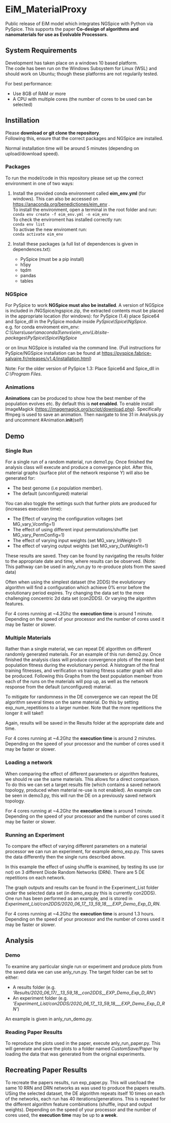 # EiM_MaterialProxy
Public release of EiM model which integrates NGSpice with Python via PySpice.
This supports the paper **Co-design of algorithms and nanomaterials for use as Evolvable Processors**.



## System Requirements

Development has taken place on a windows 10 based platform.  
The code has been run on the Windows Subsystem for Linux (WSL) and should work on Ubuntu; though these platforms are not regularily tested.

For best performance:
  - Use 8GB of RAM or more
  - A CPU with multiple cores (the number of cores to be used can be selected)


## Instillation

Please **download or git clone the repository**.  
Following this, ensure that the correct packages and NGSpice are installed.

Normal installation time will be around 5 minutes (depending on upload/download speed).

### Packages
To run the model/code in this repository please set up the correct environment in one of two ways:

1. Install the provided conda environment called **eim_env.yml** (for windows). This can also be accessed on https://anaconda.org/benedictjones/eim_env .  
To install the environment, open a terminal in the root folder and run:  
```conda env create -f eim_env.yml -n eim_env```  
 To check the enviroment has installed correctly run:  
 ```conda env list```  
 To activae the new enviroment run:  
 ```conda activate eim_env```
    
2. Install these packages (a full list of dependences is given in dependences.txt):
    - PySpice (must be a pip install)
    - h5py
    - tqdm
    - pandas
    - tables

### NGSpice
For PySpice to work **NGSpice must also be installed**. A version of NGSpice is included in /NGSpice/ngspice.zip, the extracted contents must be placed in the appropriate location (for windows): for PySpice (1.4) place Spice64 and Spice_dll in the PySpice module inside *PySpice\Spice\NgSpice*.  
    e.g. for conda enviroment eim_env: *C:\Users\user\anaconda3\envs\eim_env\Lib\site-packages\PySpice\Spice\NgSpice*
  

or on linux NGSpice is installed via the command line.
(Full instructions for PySpice/NGSpice installation can be found at https://pyspice.fabrice-salvaire.fr/releases/v1.4/installation.html)

Note: For the older version of PySpice 1.3: Place Spice64 and Spice_dll in *C:\Program Files*.

### Animations
**Animations** can be produced to show how the best member of the population evolves etc.
By default this is **not enabled**.
To enable install ImageMagick (https://imagemagick.org/script/download.php). Specifically ffmpeg is used to save an animation.
Then navigate to line 31 in Analysis.py and uncomment #Animation.__init__(self)



## Demo

### Single Run
For a single run of a random material, run demo1.py.
Once finished the analysis class will execute and produce a convergence plot.
After this, material graphs (surface plot of the network response Y) will also be generated for:

- The best genome (i.e population member).
- The default (unconfigured) material

You can also toggle the settings such that further plots are produced for (increases execution time):

- The Effect of varying the configuration voltages (set MG_vary_Vconfig=1)
- The effect of using different input permutations/shuffle (set MG_vary_PermConfig=1)
- The effect of varying input weights (set MG_vary_InWeight=1)
- The effect of varying output weights (set MG_vary_OutWeight=1)


These results are saved. They can be found by navigating the results folder to the appropriate date and time, where results can be observed.
(Note: This pathway can be used in anly_run.py to re-produce plots from the saved data)

Often when using the simplest dataset (the 2DDS) the evolutionary algorithm will find a configuration which achieve 0% error before the evolutionary period expires.
Try changing the data set to the more challenging concentric 2d data set (con2DDS).
Or varying the algorithm features.

For 4 cores running at ~4.2Ghz the **execution time** is around 1 minute.
Depending on the speed of your processor and the number of cores used it may be faster or slower.

### Multiple Materials
Rather than a single material, we can repeat DE algorithm on different randomly generated materials.
For an example of this run demo2.py.
Once finished the analysis class will produce convergence plots of the mean best population fitness during the evolutionary period.
A histogram of the final training fitnesses, and verification vs training fitness scatter graph will also be produced.
Following this Graphs from the best population member from each of the runs on the materials will pop up, as well as the network response from the default (unconfigured) material.

To mitigate for randomness in the DE convergence we can repeat the DE algorithm several times on the same material.
Do this by setting exp_num_repetitions to a larger number.
Note that the more repetitions the longer it will take!!

Again, results will be saved in the Results folder at the appropriate date and time.

For 4 cores running at ~4.2Ghz the **execution time** is around 2 minutes.
Depending on the speed of your processor and the number of cores used it may be faster or slower.

### Loading a network
When comparing the effect of different parameters or algorithm features, we should re use the same materials. This allows for a direct comparison.
To do this we can set a target results file (which contains a saved network topology, produced when material re-use is not enabled).
An example can be seen in demo3.py, this will run the DE on a previously saved network topology.


For 4 cores running at ~4.2Ghz the **execution time** is around 1 minute.
Depending on the speed of your processor and the number of cores used it may be faster or slower.

### Running an Experiment
To compare the effect of varying different parameters on a material processor we can run an experiment, for example demo_exp.py. This saves the data differently then the single runs described above.

In this example the effect of using shuffle is examined, by testing its use (or not) on 3 different Diode Random Networks (DRN). There are 5 DE repetitions on each network.

The graph outputs and results can be found in the Experiment_List folder under the selected data set (in demo_exp.py this is currently con2DDS).
One run has been performed as an example, and is stored in *Experiment_List/con2DDS/2020_06_17__13_59_18___EXP_Demo_Exp_D_RN*.

For 4 cores running at ~4.2Ghz the **execution time** is around 1.3 hours.
Depending on the speed of your processor and the number of cores used it may be faster or slower.

## Analysis

### Demo
To examine any particular single run or experiment and produce plots from the saved data we can use anly_run.py.
The target folder can be set to either:

- A results folder (e.g. *'Results/2020_06_17/__13_59_18__con2DDS__EXP_Demo_Exp_D_RN'*)
- An experiment folder (e.g. *'Experiment_List/con2DDS/2020_06_17__13_59_18___EXP_Demo_Exp_D_RN'*)

An example is given in anly_run_demo.py.

### Reading Paper Results
To reproduce the plots used in the paper, execute anly_run_paper.py.
This will generate and save the plots to a folder named *CustomSave/Paper* by loading the data that was generated from the original experiments.

## Recreating Paper Results
To recreate the papers results, run exp_paper.py. This will use/load the same 10 RRN and DRN networks as was used to produce the papers results.
USing the selected dataset, the DE algorithm repeats itself 10 times on each of the networks, each run has 40 iterations/generations.
This is repeated for the different algorithm feature combinations (shuffle, input and output weights).
Depending on the speed of your processor and the number of cores used, the **execution time** may be up to **a week**.
